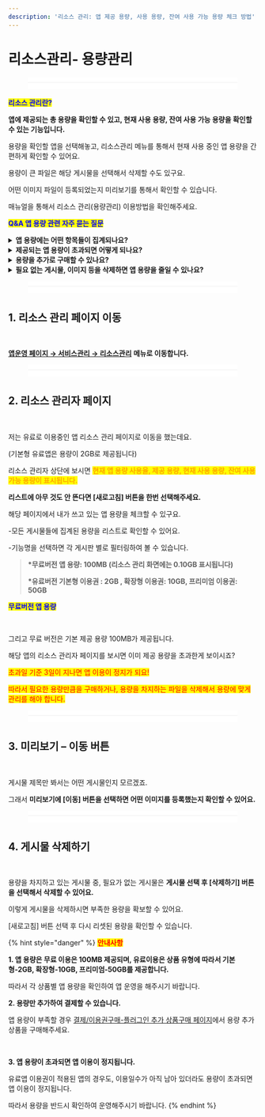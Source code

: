 ```yaml
---
description: '리소스 관리: 앱 제공 용량, 사용 용량, 잔여 사용 가능 용량 체크 방법'
---
```


# 리소스관리- 용량관리

<figure><img src="../../../.gitbook/assets/구분선 (4) (1).PNG" alt=""><figcaption></figcaption></figure>

<mark style="color:blue;">**리소스 관리란?**</mark>

**앱에 제공되는 총 용량을 확인할 수 있고, 현재 사용 용량, 잔여 사용 가능 용량을 확인할 수 있는 기능입니다.**

용량을 확인할 앱을 선택해놓고, 리소스관리 메뉴를 통해서 현재 사용 중인 앱 용량을 간편하게 확인할 수 있어요.

용량이 큰 파일은 해당 게시물을 선택해서 삭제할 수도 있구요.

어떤 이미지 파일이 등록되었는지 미리보기를 통해서 확인할 수 있습니다.

매뉴얼을 통해서 리소스 관리(용량관리) 이용방법을 확인해주세요.



<mark style="color:blue;">**Q\&A 앱 용량 관련 자주 묻는 질문**</mark>

<details>

<summary><strong>앱 용량에는 어떤 항목들이 집계되나요?</strong></summary>

앱에 등록되는 파일, 이미지 등의 용량

게시판에-게시물에 등록한 이미지, 동영상 등의 첨부 파일이 집계됩니다.&#x20;

게시물에 작성된 글을 용량에 집계되지 않습니다.&#x20;

</details>

<details>

<summary><strong>제공되는 앱 용량이 초과되면 어떻게 되나요?</strong></summary>

제공되는 앱 용량이 초과되면 앱 이용이 정지됩니다. 앱 실행시 이용만료 메시지가 뜨구요.

**\*유료앱 이용자분들도 동일합니다**

용량이 초과되면, 앱 이용기간이 남아 있더라도 앱 이용이 정지가 되오니 반드시 용량을 체크해주세요!

</details>

<details>

<summary><strong>용량을 추가로 구매할 수 있나요?</strong></summary>

네 필요한 용량만 추가로 구매할 수 있어요.

[결제/이용권구매-플러그인 추가 상품구매  페이지](http://www.swing2app.co.kr/view/new\_product\_list\_by\_plugin)에서 저장용량 상품을 구매할 수 있습니다.

</details>

<details>

<summary><strong>필요 없는 게시물, 이미지 등을 삭제하면 앱 용량을 줄일 수 있나요?</strong></summary>

네 리소스 관리자 페이지로 이동 후 \[새로고침] 버튼 선택하면 등록된 게시물 목록 및 집계된 용량을 확인할 수 있습니다.&#x20;

미리보기-\[이동]을 선택해서 게시물 내용을 확인 한 뒤, **필요 없는 게시물이면 \[삭제하기] 버튼을 선택해서 지울 수 있습니다.**

**\[새로고침] 버튼 선택 시, 지운 용량만큼 용량이 추가되요!**

</details>



<figure><img src="../../../.gitbook/assets/구분선 (4) (1).PNG" alt=""><figcaption></figcaption></figure>

## 1. 리소스 관리 페이지 이동

<div align="left">

<img src="https://wp.swing2app.co.kr/wp-content/uploads/2018/10/%EB%A6%AC%EC%86%8C%EC%8A%A4new%EC%82%AC%EC%9D%B4%EC%A6%88%EC%88%98%EC%A0%95.png" alt="">

</div>

[**앱운영 페이지 → 서비스관리 → 리소스관리**](http://www.swing2app.co.kr/view/storage\_manager) **메뉴로 이동합니다.**

<figure><img src="../../../.gitbook/assets/구분선 (4) (1).PNG" alt=""><figcaption></figcaption></figure>

## 2. 리소스 관리자 페이지

<div align="left">

<img src="https://wp.swing2app.co.kr/wp-content/uploads/2018/10/%EB%A6%AC%EC%86%8C%EC%8A%A4%EA%B4%80%EB%A6%AC2_18.09.png" alt="">

</div>

저는 유료로 이용중인 앱 리소스 관리 페이지로 이동을 했는데요.&#x20;

(기본형 유료앱은 용량이 2GB로 제공됩니다)

리소스 관리자 상단에 보시면 <mark style="color:orange;">**현재 앱 용량 사용율, 제공 용량, 현재 사용 용량, 잔여 사용가능 용량이 표시됩니다.**</mark>

**리스트에 아무 것도 안 뜬다면 \[새로고침] 버튼을 한번 선택해주세요.**



해당 페이지에서 내가 쓰고 있는 앱 용량을 체크할 수 있구요.

\-모든 게시물들에 집계된 용량을 리스트로 확인할 수 있어요.

\-기능명을 선택하면 각 게시판 별로 필터링하여 볼 수 있습니다.

> **\*무료버전 앱 용량: 100MB (리소스 관리 화면에는 0.10GB 표시됩니다)**
>
> **\*유료버전 기본형 이용권 : 2GB , 확장형 이용권: 10GB,  프리미엄 이용권: 50GB**&#x20;



<mark style="color:blue;">**무료버전 앱 용량**</mark>

<div align="left">

<img src="https://wp.swing2app.co.kr/wp-content/uploads/2018/10/%EB%A6%AC%EC%86%8C%EC%8A%A4%EA%B4%80%EB%A6%AC3.png" alt="">

</div>

그리고 무료 버전은 기본 제공 용량 100MB가 제공됩니다.

해당 앱의 리소스 관리자 페이지를 보시면 이미 제공 용량을  초과한게 보이시죠?

<mark style="color:red;">초과일 기준 3일이 지나면 앱 이용이 정지가 되요!</mark>

<mark style="color:red;">따라서 필요한 용량만큼을 구매하거나,  용량을 차지하는 파일을 삭제해서 용량에 맞게 관리를 해야 합니다.</mark>

<figure><img src="../../../.gitbook/assets/구분선 (4) (1).PNG" alt=""><figcaption></figcaption></figure>

## 3. 미리보기 – 이동 버튼

<div align="left">

<img src="https://wp.swing2app.co.kr/wp-content/uploads/2018/10/%EB%A6%AC%EC%86%8C%EC%8A%A4%EA%B4%80%EB%A6%AC3_18.09.png" alt="">

</div>

게시물 제목만 봐서는 어떤 게시물인지 모르겠죠.

그래서 **미리보기에 \[이동] 버튼을 선택하면 어떤 이미지를 등록했는지 확인할 수 있어요.**

<figure><img src="../../../.gitbook/assets/구분선 (4) (1).PNG" alt=""><figcaption></figcaption></figure>

## 4. 게시물 삭제하기

<div align="left">

<img src="https://wp.swing2app.co.kr/wp-content/uploads/2018/10/%EB%A6%AC%EC%86%8C%EC%8A%A4%EA%B4%80%EB%A6%AC4_18.09.png" alt="">

</div>

용량을 차지하고 있는 게시물 중, 필요가 없는 게시물은 **게시물 선택 후 \[삭제하기] 버튼을 선택해서 삭제할 수 있어요.**

이렇게 게시물을 삭제하시면 부족한 용량을 확보할 수 있어요.

\[새로고침] 버튼 선택 후 다시 리셋된 용량을 확인할 수 있습니다.&#x20;



{% hint style="danger" %}
<mark style="color:red;">**안내사항**</mark>



**1. 앱 용량은 무료 이용은 100MB 제공되며, 유료이용은 상품 유형에 따라서 기본형-2GB, 확장형-10GB, 프리미엄-50GB를 제공합니다.**

따라서 각 상품별 앱 용량을 확인하여 앱 운영을 해주시기 바랍니다.



**2. 용량만 추가하여 결제할 수 있습니다.**

앱 용량이 부족할 경우 [결제/이용권구매-플러그인 추가 상품구매  페이지](http://www.swing2app.co.kr/view/new\_product\_list\_by\_plugin)에서 용량 추가 상품을 구매해주세요.

<img src="https://wp.swing2app.co.kr/wp-content/uploads/2018/10/%EC%BA%A1%EC%B2%9822-5.png" alt="" data-size="original">



**3. 앱 용량이 초과되면 앱 이용이 정지됩니다.**

유료앱 이용권이 적용된 앱의 경우도, 이용일수가 아직 남아 있더라도 용량이 초과되면 앱 이용이 정지됩니다.

따라서 용량을 반드시 확인하여 운영해주시기 바랍니다.
{% endhint %}

